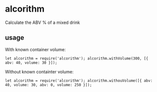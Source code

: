 # alcorithm
Calculate the ABV % of a mixed drink

## usage

With known container volume:

``
let alcorithm = require('alcorithm');
alcorithm.withVolume(300, [{ abv: 40, volume: 30 }]);
``

Without known containter volume:

``
let alcorithm = require('alcorithm');
alcorithm.withouVolume([{ abv: 40, volume: 30, abv: 0, volume: 250 }]);
``